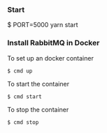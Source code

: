 ### Start
$ PORT=5000 yarn start

### Install RabbitMQ in Docker

To set up an docker container
```
$ cmd up
```

To start the container
```
$ cmd start
```

To stop the container
```
$ cmd stop
```
